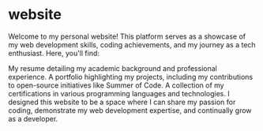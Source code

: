 # website

Welcome to my personal website! This platform serves as a showcase of my web development skills, coding achievements, and my journey as a tech enthusiast. Here, you'll find:

My resume detailing my academic background and professional experience.
A portfolio highlighting my projects, including my contributions to open-source initiatives like Summer of Code.
A collection of my certifications in various programming languages and technologies.
I designed this website to be a space where I can share my passion for coding, demonstrate my web development expertise, and continually grow as a developer.
